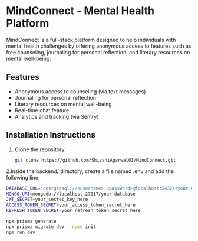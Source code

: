 # MindConnect - Mental Health Platform
MindConnect is a full-stack platform designed to help individuals with mental health challenges by offering anonymous access to features such as free counseling, journaling for personal reflection, and literary resources on mental well-being.

## Features
- Anonymous access to counseling (via text messages)
- Journaling for personal reflection
- Literary resources on mental well-being
- Real-time chat feature
- Analytics and tracking (via Sentry)

## Installation Instructions
1. Clone the repository:
   ```bash
   git clone https://github.com/ShivaniAgarwal01/MindConnect.git

 2.Inside the backend/ directory, create a file named .env and add the following line:
   ```bash
   DATABASE_URL="postgresql://<username>:<password>@localhost:5432/<your_database>?schema=public"
   MONGO_URI=mongodb://localhost:27017/your-database
   JWT_SECRET=your_secret_key_here 
   ACCESS_TOKEN_SECRET=your_access_token_secret_here
   REFRESH_TOKEN_SECRET=your_refresh_token_secret_here  

   npx prisma generate
   npx prisma migrate dev --name init
   npm run dev
